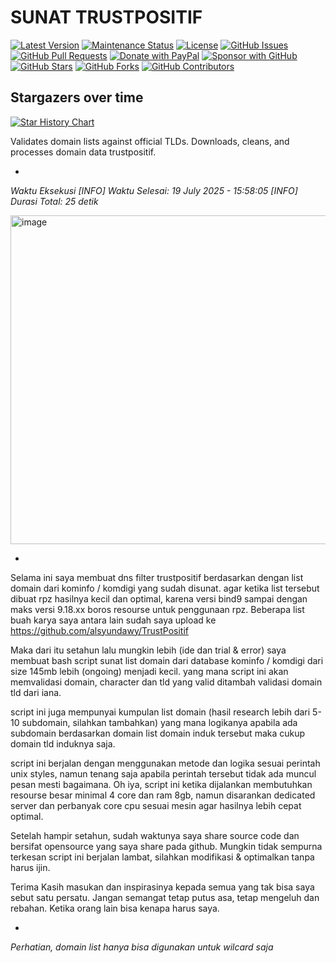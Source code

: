 # SUNAT TRUSTPOSITIF


[![Latest Version](https://img.shields.io/github/v/release/alsyundawy/sunat-trustpositif)](https://github.com/alsyundawy/sunat-trustpositif/releases)
[![Maintenance Status](https://img.shields.io/maintenance/yes/9999)](https://github.com/alsyundawy/sunat-trustpositif/)
[![License](https://img.shields.io/github/license/alsyundawy/sunat-trustpositif)](https://github.com/alsyundawy/sunat-trustpositif/blob/master/LICENSE)
[![GitHub Issues](https://img.shields.io/github/issues/alsyundawy/sunat-trustpositif)](https://github.com/alsyundawy/sunat-trustpositif/issues)
[![GitHub Pull Requests](https://img.shields.io/github/issues-pr/alsyundawy/sunat-trustpositif)](https://github.com/alsyundawy/sunat-trustpositif/pulls)
[![Donate with PayPal](https://img.shields.io/badge/PayPal-donate-orange)](https://www.paypal.me/alsyundawy)
[![Sponsor with GitHub](https://img.shields.io/badge/GitHub-sponsor-orange)](https://github.com/sponsors/alsyundawy)
[![GitHub Stars](https://img.shields.io/github/stars/alsyundawy/sunat-trustpositif?style=social)](https://github.com/alsyundawy/sunat-trustpositif/stargazers)
[![GitHub Forks](https://img.shields.io/github/forks/alsyundawy/sunat-trustpositif?style=social)](https://github.com/alsyundawy/sunat-trustpositif/network/members)
[![GitHub Contributors](https://img.shields.io/github/contributors/alsyundawy/sunat-trustpositif?style=social)](https://github.com/alsyundawy/sunat-trustpositif/graphs/contributors)

## Stargazers over time
[![Star History Chart](https://api.star-history.com/svg?repos=alsyundawy/File-Directory-Browser&type=Date)](https://www.star-history.com/#alsyundawy/File-Directory-Browser&Date)

Validates domain lists against official TLDs.  Downloads, cleans, and processes domain data trustpositif. 

-

*Waktu Eksekusi*
*[INFO] Waktu Selesai: 19 July 2025 - 15:58:05*
*[INFO] Durasi Total: 25 detik*

<img width="653" height="526" alt="image" src="https://github.com/user-attachments/assets/a61d2750-be83-4d48-a335-fdcc95c79119" />

-

Selama ini saya membuat dns filter trustpositif berdasarkan dengan list domain dari kominfo / komdigi yang sudah disunat. agar ketika list tersebut dibuat rpz hasilnya kecil dan optimal, karena versi bind9 sampai dengan maks versi 9.18.xx boros resourse untuk penggunaan rpz.  Beberapa list buah karya saya antara lain sudah saya upload ke https://github.com/alsyundawy/TrustPositif

Maka dari itu setahun lalu mungkin lebih (ide dan trial & error) saya membuat bash script sunat list domain dari database kominfo / komdigi dari size 145mb lebih (ongoing) menjadi kecil. yang mana script ini akan memvalidasi domain, character dan tld yang valid ditambah validasi domain tld dari iana. 

script ini juga mempunyai kumpulan list domain (hasil research lebih dari 5-10 subdomain, silahkan tambahkan) yang mana logikanya apabila ada subdomain berdasarkan domain list domain induk tersebut maka cukup domain tld induknya saja.

script ini berjalan dengan menggunakan metode dan logika sesuai perintah unix styles, namun tenang saja apabila perintah tersebut tidak ada muncul pesan mesti bagaimana. Oh iya, script ini ketika dijalankan membutuhkan resourse besar minimal 4 core dan ram 8gb, namun disarankan dedicated server dan perbanyak core cpu sesuai mesin agar hasilnya lebih cepat optimal.

Setelah hampir setahun, sudah waktunya saya share source code dan bersifat opensource yang saya share pada github. Mungkin tidak sempurna terkesan script ini berjalan lambat, silahkan modifikasi & optimalkan tanpa harus ijin. 

Terima Kasih masukan dan inspirasinya kepada semua yang tak bisa saya sebut satu persatu. 
Jangan semangat tetap putus asa, tetap mengeluh dan rebahan. Ketika orang lain bisa kenapa harus saya.

-

*Perhatian, domain list hanya bisa digunakan untuk wilcard saja*



